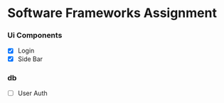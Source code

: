 # Software Frameworks Assignment


### Ui Components 
- [x] Login 
- [x] Side Bar

### db 
- [ ] User Auth
